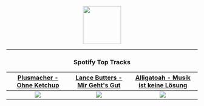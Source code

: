 <p align="center">
  <a href="https://www.tobiasmichael.de">
    <img src="https://tobiasmichael.de/assets/logo.gif" width="100" height="100"/>
  </a>
</p>

---

<h3 align="center">Spotify Top Tracks</h3>

[Plusmacher - Ohne Ketchup](https://open.spotify.com/track/26iQlWeI9At3KOltyTxscm)|[Lance Butters - Mir Geht's Gut](https://open.spotify.com/track/6OpDLoOOTZVgMQgAKUrmnL)|[Alligatoah - Musik ist keine Lösung](https://open.spotify.com/track/5ZAyNbEdh9JBgXRCOWIPLK)
:---:|:----:|:----:
<img src="https://i.scdn.co/image/ab67616d00001e02563262bab2c33cfa71a5d2ee"/>|<img src="https://i.scdn.co/image/ab67616d00001e0204da13d62d6054b9d892540d"/>|<img src="https://i.scdn.co/image/ab67616d00001e02ec7776ce3e82b1cc054d99e5"/>